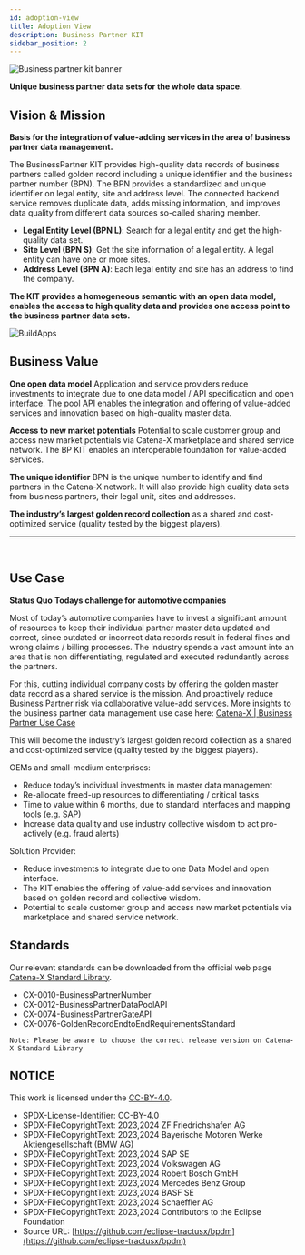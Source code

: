 ```yaml
---
id: adoption-view
title: Adoption View
description: Business Partner KIT
sidebar_position: 2
---
```


![Business partner kit banner](@site/static/img/kits/business-partner/business-partner-logo.svg)

**Unique business partner data sets for the whole data space.**

## Vision & Mission

**Basis for the integration of value-adding services in the area of business partner data management.**

The BusinessPartner KIT provides high-quality data records of business partners called golden record including a unique identifier and the business partner number (BPN). The BPN provides a standardized and unique identifier on legal entity, site and address level. The connected backend service removes duplicate data, adds missing information, and improves data quality from different data sources so-called sharing member.

- **Legal Entity Level (BPN L)**: Search for a legal entity and get the high-quality data set.
- **Site Level (BPN S)**: Get the site information of a legal entity. A legal entity can have one or more sites.
- **Address Level (BPN A)**: Each legal entity and site has an address to find the company.

**The KIT provides a homogeneous semantic with an open data model, enables the access to high quality data and provides one access point to the business partner data sets.**
<br/>

![BuildApps](@site/static/img/BPKITBuildApps.png)

## Business Value

**One open data model**
Application and service providers reduce investments to integrate due to one data model / API specification and open interface. The pool API enables the integration and offering of value-added services and innovation based on high-quality master data.

**Access to new market potentials**
Potential to scale customer group and access new market potentials via Catena-X marketplace and shared service network. The BP KIT enables an interoperable foundation for value-added services.

**The unique identifier**
BPN is the unique number to identify and find partners in the Catena-X network. It will also provide high quality data sets from business partners, their legal unit, sites and addresses.

**The industry’s largest golden record collection**
as a shared and cost-optimized service (quality tested by the biggest players).

---
<br/>

## Use Case

**Status Quo**
**Todays challenge for automotive companies**

Most of today’s automotive companies have to invest a significant amount of resources to keep their individual partner master data updated and correct, since outdated or incorrect data records result in federal fines and wrong claims / billing processes. The industry spends a vast amount into an area that is non differentiating, regulated and executed redundantly across the partners.

For this, cutting individual company costs by offering the golden master data record as a shared service is the mission. And proactively reduce Business Partner risk via collaborative value-add services.
More insights to the business partner data management use case here: [Catena-X | Business Partner Use Case](https://catena-x.net/use-case-cluster/next-level-master-data-management/)

This will become the industry’s largest golden record collection as a shared and cost-optimized service (quality tested by the biggest players).

OEMs and small-medium enterprises:

- Reduce today’s individual investments in master data management
- Re-allocate freed-up resources to differentiating / critical tasks
- Time to value within 6 months, due to standard interfaces and mapping tools (e.g. SAP)
- Increase data quality and use industry collective wisdom to act pro-actively (e.g. fraud alerts)

Solution Provider:

- Reduce investments to integrate due to one Data Model and open interface.
- The KIT enables the offering of value-add services and innovation based on golden record and collective wisdom.
- Potential to scale customer group and access new market potentials via marketplace and shared service network.

## Standards

Our relevant standards can be downloaded from the official web page [Catena-X Standard Library](https://catenax-ev.github.io/docs/standards/overview).

- CX-0010-BusinessPartnerNumber
- CX-0012-BusinessPartnerDataPoolAPI
- CX-0074-BusinessPartnerGateAPI
- CX-0076-GoldenRecordEndtoEndRequirementsStandard

```note
Note: Please be aware to choose the correct release version on Catena-X Standard Library
```

## NOTICE

This work is licensed under the [CC-BY-4.0](https://creativecommons.org/licenses/by/4.0/legalcode).

- SPDX-License-Identifier: CC-BY-4.0
- SPDX-FileCopyrightText: 2023,2024 ZF Friedrichshafen AG
- SPDX-FileCopyrightText: 2023,2024 Bayerische Motoren Werke Aktiengesellschaft (BMW AG)
- SPDX-FileCopyrightText: 2023,2024 SAP SE
- SPDX-FileCopyrightText: 2023,2024 Volkswagen AG
- SPDX-FileCopyrightText: 2023,2024 Robert Bosch GmbH
- SPDX-FileCopyrightText: 2023,2024 Mercedes Benz Group
- SPDX-FileCopyrightText: 2023,2024 BASF SE
- SPDX-FileCopyrightText: 2023,2024 Schaeffler AG
- SPDX-FileCopyrightText: 2023,2024 Contributors to the Eclipse Foundation
- Source URL: [https://github.com/eclipse-tractusx/bpdm](https://github.com/eclipse-tractusx/bpdm)
